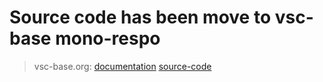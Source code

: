 

# Source code has been move to vsc-base mono-respo

> vsc-base.org: [documentation](http://vsc-base.org) 
> [source-code](https://github.com/alfnielsen/vsc-base.org)
